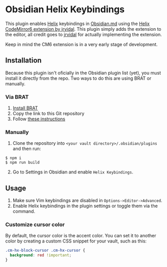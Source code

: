 # Obsidian Helix Keybindings

This plugin enables [Helix](https://helix-editor.com/) keybindings in [Obsidian.md](https://obsidian.md/) using the [Helix CodeMirror6 extension by jrvidal](https://gitlab.com/_rvidal/codemirror-helix).
This plugin simply adds the extension to the editor, all credit goes to [jrvidal](https://github.com/jrvidal) for actually implementing the extension.

Keep in mind the CM6 extension is in a very early stage of development.

## Installation

Because this plugin isn't oficially in the Obsidian plugin list (yet), you must install it directly from the repo.
Two ways to do this are using BRAT or manually.

### Via BRAT

1. [Install BRAT](https://obsidian.md/plugins?search=brat)
2. Copy the link to this Git repository
3. Follow [these instructions](https://tfthacker.com/brat-quick-guide#Adding+a+beta+plugin)

### Manually

1. Clone the repository into `<your vault directory>/.obsidian/plugins` and then run:
  ```
  $ npm i
  $ npm run build
  ```
2. Go to Settings in Obsidian and enable `Helix Keybindings`.

## Usage

1) Make sure Vim keybindings are disabled in `Options->Editor->Advanced`.
2) Enable Helix keybindings in the plugin settings or toggle them via the command.

### Customize cursor color

By default, the cursor color is the accent color. You can set it to another color by creating a custom CSS snippet for your vault, such as this:

```css
.cm-hx-block-cursor .cm-hx-cursor {
  background: red !important;
}
```
